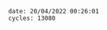 

                date: 20/04/2022 00:26:01
                cycles: 13080

                         